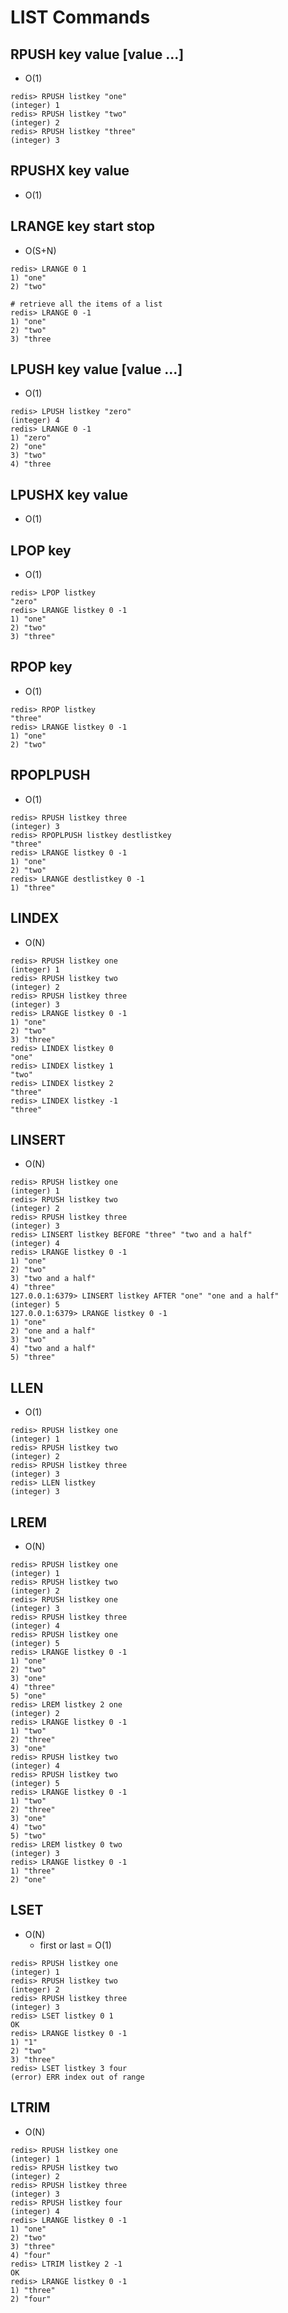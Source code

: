 # LIST Commands

## RPUSH key value [value ...]

- O(1)

```
redis> RPUSH listkey "one"
(integer) 1
redis> RPUSH listkey "two"
(integer) 2
redis> RPUSH listkey "three"
(integer) 3
```

## RPUSHX key value

- O(1)

## LRANGE key start stop

- O(S+N)

```
redis> LRANGE 0 1
1) "one"
2) "two"

# retrieve all the items of a list
redis> LRANGE 0 -1
1) "one"
2) "two"
3) "three
```

## LPUSH key value [value ...]

- O(1)

```
redis> LPUSH listkey "zero"
(integer) 4
redis> LRANGE 0 -1
1) "zero"
2) "one"
3) "two"
4) "three
```

## LPUSHX key value

- O(1)

## LPOP key

- O(1)

```
redis> LPOP listkey
"zero"
redis> LRANGE listkey 0 -1
1) "one"
2) "two"
3) "three"
```

## RPOP key

- O(1)

```
redis> RPOP listkey
"three"
redis> LRANGE listkey 0 -1
1) "one"
2) "two"
```

## RPOPLPUSH

- O(1)

```
redis> RPUSH listkey three
(integer) 3
redis> RPOPLPUSH listkey destlistkey
"three"
redis> LRANGE listkey 0 -1
1) "one"
2) "two"
redis> LRANGE destlistkey 0 -1
1) "three"
```

## LINDEX

- O(N)

```
redis> RPUSH listkey one
(integer) 1
redis> RPUSH listkey two
(integer) 2
redis> RPUSH listkey three
(integer) 3
redis> LRANGE listkey 0 -1
1) "one"
2) "two"
3) "three"
redis> LINDEX listkey 0
"one"
redis> LINDEX listkey 1
"two"
redis> LINDEX listkey 2
"three"
redis> LINDEX listkey -1
"three"
```

## LINSERT

- O(N)

```
redis> RPUSH listkey one
(integer) 1
redis> RPUSH listkey two
(integer) 2
redis> RPUSH listkey three
(integer) 3
redis> LINSERT listkey BEFORE "three" "two and a half"
(integer) 4
redis> LRANGE listkey 0 -1
1) "one"
2) "two"
3) "two and a half"
4) "three"
127.0.0.1:6379> LINSERT listkey AFTER "one" "one and a half"
(integer) 5
127.0.0.1:6379> LRANGE listkey 0 -1
1) "one"
2) "one and a half"
3) "two"
4) "two and a half"
5) "three"
```

## LLEN

- O(1)

```
redis> RPUSH listkey one
(integer) 1
redis> RPUSH listkey two
(integer) 2
redis> RPUSH listkey three
(integer) 3
redis> LLEN listkey
(integer) 3
```

## LREM

- O(N)

```
redis> RPUSH listkey one
(integer) 1
redis> RPUSH listkey two
(integer) 2
redis> RPUSH listkey one
(integer) 3
redis> RPUSH listkey three
(integer) 4
redis> RPUSH listkey one
(integer) 5
redis> LRANGE listkey 0 -1
1) "one"
2) "two"
3) "one"
4) "three"
5) "one"
redis> LREM listkey 2 one
(integer) 2
redis> LRANGE listkey 0 -1
1) "two"
2) "three"
3) "one"
redis> RPUSH listkey two
(integer) 4
redis> RPUSH listkey two
(integer) 5
redis> LRANGE listkey 0 -1
1) "two"
2) "three"
3) "one"
4) "two"
5) "two"
redis> LREM listkey 0 two
(integer) 3
redis> LRANGE listkey 0 -1
1) "three"
2) "one"
```

## LSET

- O(N)
    - first or last = O(1)

```
redis> RPUSH listkey one
(integer) 1
redis> RPUSH listkey two
(integer) 2
redis> RPUSH listkey three
(integer) 3
redis> LSET listkey 0 1
OK
redis> LRANGE listkey 0 -1
1) "1"
2) "two"
3) "three"
redis> LSET listkey 3 four
(error) ERR index out of range
```

## LTRIM

- O(N)

```
redis> RPUSH listkey one
(integer) 1
redis> RPUSH listkey two
(integer) 2
redis> RPUSH listkey three
(integer) 3
redis> RPUSH listkey four
(integer) 4
redis> LRANGE listkey 0 -1
1) "one"
2) "two"
3) "three"
4) "four"
redis> LTRIM listkey 2 -1
OK
redis> LRANGE listkey 0 -1
1) "three"
2) "four"
```
